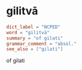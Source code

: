 # gilitvā

``` toml
dict_label = "NCPED"
word = "gilitvā"
summary = "of gilati"
grammar_comment = "absol."
see_also = ["gilati"]
```

of gilati

